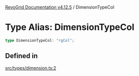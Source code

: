 [RevoGrid Documentation v4.12.5](README.md) / DimensionTypeCol

# Type Alias: DimensionTypeCol

```ts
type DimensionTypeCol: "rgCol";
```

## Defined in

[src/types/dimension.ts:2](https://github.com/revolist/revogrid/blob/c0c7fff7e44e26499aba20df7b49da7b6c71eb68/src/types/dimension.ts#L2)
